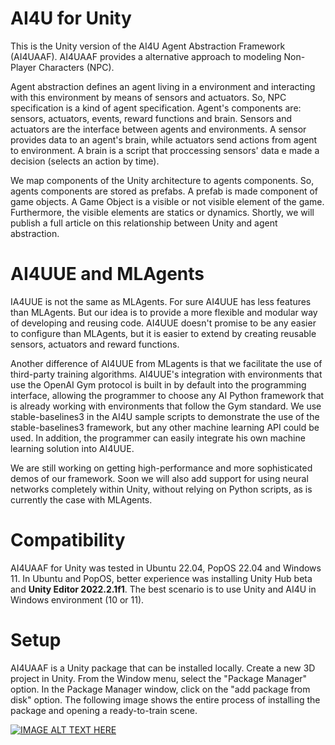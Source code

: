 
# AI4U for Unity

This is the Unity version of the AI4U Agent Abstraction Framework (AI4UAAF). AI4UAAF provides a alternative approach to modeling Non-Player Characters (NPC).

Agent abstraction defines an agent living in a environment and interacting with this environment by means of sensors and actuators. So, NPC specification is a kind of agent specification. Agent's components are: sensors, actuators, events, reward functions and brain. Sensors and actuators are the interface between agents and environments. A sensor provides data to an agent's brain, while actuators send actions from agent to environment. A brain is a script that proccessing sensors' data e made a decision (selects an action by time).

We map components of the Unity architecture to agents components. So, agents components are stored as prefabs. A prefab is made component of game objects. A Game Object is a visible or not visible element of the game. Furthermore, the visible elements are statics or dynamics. Shortly, we will publish a full article on this relationship between Unity and agent abstraction.

# AI4UUE and MLAgents
IA4UUE is not the same as MLAgents. For sure AI4UUE has less features than MLAgents. But our idea is to provide a more flexible and modular way of developing and reusing code. AI4UUE doesn't promise to be any easier to configure than MLAgents, but it is easier to extend by creating reusable sensors, actuators and reward functions.

Another difference of AI4UUE from MLagents is that we facilitate the use of third-party training algorithms. AI4UUE's integration with environments that use the OpenAI Gym protocol is built in by default into the programming interface, allowing the programmer to choose any AI Python framework that is already working with environments that follow the Gym standard. We use stable-baselines3 in the AI4U sample scripts to demonstrate the use of the stable-baselines3 framework, but any other machine learning API could be used. In addition, the programmer can easily integrate his own machine learning solution into AI4UUE.

We are still working on getting high-performance and more sophisticated demos of our framework. Soon we will also add support for using neural networks completely within Unity, without relying on Python scripts, as is currently the case with MLAgents.

# Compatibility

AI4UAAF for Unity was tested in Ubuntu 22.04, PopOS 22.04 and Windows 11. In Ubuntu and PopOS, better experience was installing Unity Hub beta and **Unity Editor 2022.2.1f1**. The best scenario is to use Unity and AI4U in Windows environment (10 or 11).


# Setup

AI4UAAF is a Unity package that can be installed locally. Create a new 3D project in Unity. From the Window menu, select the "Package Manager" option. In the Package Manager window, click on the "add package from disk" option. The following image shows the entire process of installing the package and opening a ready-to-train scene.

[![IMAGE ALT TEXT HERE](https://img.youtube.com/vi/O8rYrfaTSFI/0.jpg)](https://youtu.be/O8rYrfaTSFI)
